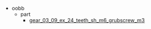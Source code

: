 * oobb
  * part
    * [gear_03_09_ex_24_teeth_sh_m6_grubscrew_m3](oobb/part/gear_03_09_ex_24_teeth_sh_m6_grubscrew_m3)
